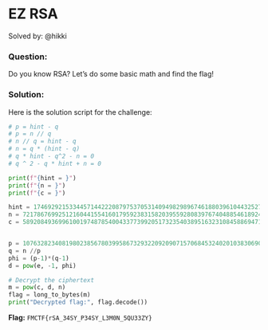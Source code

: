 # EZ RSA
Solved by: @hikki

### Question:
Do you know RSA? Let’s do some basic math and find the flag!

### Solution:
Here is the solution script for the challenge:

```python
# p = hint - q 
# p = n // q
# n // q = hint - q
# n = q * (hint - q)
# q * hint - q^2 - n = 0
# q ^ 2 - q * hint + n = 0

print(f"{hint = }")
print(f"{n = }")
print(f"{c = }")

hint = 17469292153344571442220879753705314094982989674618803961044325274734902918518047825543639089360378046111761829828690097867206972174713085299385569035446604
n = 72178676992512160441554160179592383158203955928083976740488546189244761660478121450369459709272987174826935459768807973546852656122370605905453926547673003297830819475396600384101353650933279529161854454268770358323854195264696322371766082303954604264551309576730976571309522883511488619775495703381232031179
c = 58920849369961001974878540043377399205173235403895163231084588694712964281923344842680972991777380071418111292770515352012869237864259800540355713208626735820573601770413846338478651482053989341163751620131823006414875347921150338651475973491744075397194132475674270761198474531891598902225518350430719735601


p = 10763282340819802385678039958673293220920907157068453240201038306905350526601967771732592841865361970392579490032623710197052104436183215008801113590798347
q = n //p
phi = (p-1)*(q-1)
d = pow(e, -1, phi)

# Decrypt the ciphertext
m = pow(c, d, n)
flag = long_to_bytes(m)
print("Decrypted flag:", flag.decode())
```

**Flag:** `FMCTF{rSA_34SY_P34SY_L3M0N_5QU33ZY}`

